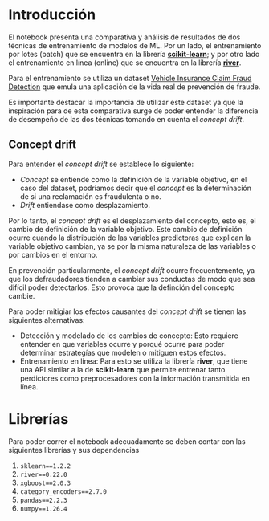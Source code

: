 # Introducción

El notebook presenta una comparativa y análisis de resultados de dos técnicas de entrenamiento de modelos de ML. Por un lado, el entrenamiento por lotes (batch) que se encuentra en la librería [**scikit-learn**](https://scikit-learn.org/1.2/index.html); y por otro lado el entrenamiento en línea (online) que se encuentra en la librería [**river**](https://riverml.xyz/latest).

Para el entrenamiento se utiliza un dataset [Vehicle Insurance Claim Fraud Detection](https://www.kaggle.com/datasets/shivamb/vehicle-claim-fraud-detection) que emula una aplicación de la vida real de prevención de fraude.

Es importante destacar la importancia de utilizar este dataset ya que la inspiración para de esta comparativa surge de poder entender la diferencia de desempeño de las dos técnicas tomando en cuenta el *concept drift*.

## Concept drift

Para entender el *concept drift* se establece lo siguiente:

- *Concept* se entiende como la definición de la variable objetivo, en el caso del dataset, podríamos decir que el *concept* es la determinación de si una reclamación es fraudulenta o no.
- *Drift* entiendase como desplazamiento.

Por lo tanto, el *concept drift* es el desplazamiento del concepto, esto es, el cambio de definición de la variable objetivo. Este cambio de definición ocurre cuando la distribución de las variables predictoras que explican la variable objetivo cambian, ya se por la misma naturaleza de las variables o por cambios en el entorno.

En prevención particularmente, el *concept drift* ocurre frecuentemente, ya que los defraudadores tienden a cambiar sus conductas de modo que sea difícil poder detectarlos. Esto provoca que la definción del concepto cambie.

Para poder mitigiar los efectos causantes del *concept drift* se tienen las siguientes alternativas:

- Detección y modelado de los cambios de concepto: Esto requiere entender en que variables ocurre y porqué ocurre para poder determinar estrategías que modelen o mitiguen estos efectos.
- Entrenamiento en línea: Para esto se utiliza la librería **river**, que tiene una API similar a la de **scikit-learn** que permite entrenar tanto perdictores como preprocesadores con la información transmitida en línea.

# Librerías

Para poder correr el notebook adecuadamente se deben contar con las siguientes librerías y sus dependencias

1. `sklearn==1.2.2`
2. `river==0.22.0`
3. `xgboost==2.0.3`
4. `category_encoders==2.7.0`
5. `pandas==2.2.3`
6. `numpy==1.26.4`
